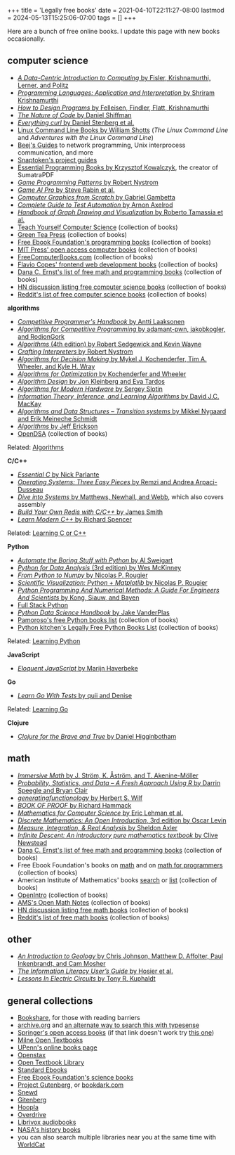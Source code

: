+++
title = 'Legally free books'
date = 2021-04-10T22:11:27-08:00
lastmod = 2024-05-13T15:25:06-07:00
tags = []
+++

Here are a bunch of free online books. I update this page with new books occasionally.

## computer science

* [_A Data-Centric Introduction to Computing_ by Fisler, Krishnamurthi, Lerner, and Politz](https://dcic-world.org/)
* [_Programming Languages: Application and Interpretation_ by Shriram Krishnamurthi](https://news.ycombinator.com/item?id=31214018)
* [_How to Design Programs_ by Felleisen, Findler, Flatt, Krishnamurthi](https://htdp.org/2022-2-9/Book/index.html)
* [_The Nature of Code_ by Daniel Shiffman](https://natureofcode.com/)
* [_Everything curl_ by Daniel Stenberg et al.](https://everything.curl.dev/index.html)
* [Linux Command Line Books by William Shotts](https://www.linuxcommand.org/tlcl.php) (_The Linux Command Line_ and _Adventures with the Linux Command Line_)
* [Beej's Guides](https://beej.us/guide/) to network programming, Unix interprocess communication, and more
* [Snaptoken's project guides](https://viewsourcecode.org/snaptoken/)
* [Essential Programming Books by Krzysztof Kowalczyk](https://www.programming-books.io/), the creator of SumatraPDF
* [_Game Programming Patterns_ by Robert Nystrom](https://gameprogrammingpatterns.com/)
* [_Game AI Pro_ by Steve Rabin et al.](http://www.gameaipro.com/)
* [_Computer Graphics from Scratch_ by Gabriel Gambetta](https://gabrielgambetta.com/computer-graphics-from-scratch/)
* [_Complete Guide to Test Automation_ by Arnon Axelrod](https://link.springer.com/book/10.1007/978-1-4842-3832-5)
* [_Handbook of Graph Drawing and Visualization_ by Roberto Tamassia et al.](https://cs.brown.edu/people/rtamassi/gdhandbook/)
* [Teach Yourself Computer Science](https://teachyourselfcs.com/) (collection of books)
* [Green Tea Press](https://greenteapress.com/wp/) (collection of books)
* [Free Ebook Foundation's programming books](https://github.com/EbookFoundation/free-programming-books/) (collection of books)
* [MIT Press' open access computer books](https://mitpress.mit.edu/search-result-list/?category=COM&collection=open-access-titles) (collection of books)
* [FreeComputerBooks.com](https://freecomputerbooks.com/) (collection of books)
* [Flavio Copes' frontend web development books](https://flaviocopes.com/page/ebooks-links/) (collection of books)
* [Dana C. Ernst's list of free math and programming books](https://danaernst.com/resources/free-and-open-source-textbooks/) (collection of books)
* [HN discussion listing free computer science books](https://news.ycombinator.com/item?id=25572852) (collection of books)
* [Reddit's list of free computer science books](https://www.reddit.com/r/csbooks/) (collection of books)

**algorithms**

* [_Competitive Programmer's Handbook_ by Antti Laaksonen](https://usaco.guide/CPH.pdf)
* [_Algorithms for Competitive Programming_ by adamant-pwn, jakobkogler, and RodionGork](https://cp-algorithms.com/)
* [_Algorithms_ (4th edition) by Robert Sedgewick and Kevin Wayne](https://algs4.cs.princeton.edu/home/)
* [_Crafting Interpreters_ by Robert Nystrom](https://news.ycombinator.com/item?id=31200391)
* [_Algorithms for Decision Making_ by Mykel J. Kochenderfer, Tim A. Wheeler, and Kyle H. Wray](https://algorithmsbook.com/)
* [_Algorithms for Optimization_ by Kochenderfer and Wheeler](https://algorithmsbook.com/optimization/)
* [_Algorithm Design_ by Jon Kleinberg and Eva Tardos](https://archive.org/details/AlgorithmDesign1stEditionByJonKleinbergAndEvaTardos2005PDF/mode/2up)
* [_Algorithms for Modern Hardware_ by Sergey Slotin](https://en.algorithmica.org/hpc/)
* [_Information Theory, Inference, and Learning Algorithms_ by David J.C. MacKay](https://www.inference.org.uk/mackay/itila/book.html)
* [_Algorithms and Data Structures – Transition systems_ by Mikkel Nygaard and Erik Meineche Schmidt](https://news.ycombinator.com/item?id=31037988)
* [_Algorithms_ by Jeff Erickson](https://jeffe.cs.illinois.edu/teaching/algorithms/?)
* [OpenDSA](https://opendsa-server.cs.vt.edu/home/books) (collection of books)

Related: [Algorithms](/posts/algorithms/)

**C/C++**

* [_Essential C_ by Nick Parlante](http://cslibrary.stanford.edu/101/EssentialC.pdf)
* [_Operating Systems: Three Easy Pieces_ by Remzi and Andrea Arpaci-Dusseau](https://pages.cs.wisc.edu/~remzi/OSTEP/)
* [_Dive into Systems_ by Matthews, Newhall, and Webb](https://diveintosystems.org/), which also covers assembly
* [_Build Your Own Redis with C/C++_ by James Smith](https://build-your-own.org/)
* [_Learn Modern C++_ by Richard Spencer](https://learnmoderncpp.com/)

Related: [Learning C or C++](https://til.chriswheeler.dev/intro-to-c-or-cpp/)

**Python**

* [_Automate the Boring Stuff with Python_ by Al Sweigart](automatetheboringstuff.com/)
* [_Python for Data Analysis_ (3rd edition) by Wes McKinney](https://wesmckinney.com/book/)
* [_From Python to Numpy_ by Nicolas P. Rougier](https://www.labri.fr/perso/nrougier/from-python-to-numpy/)
* [_Scientific Visualization: Python + Matplotlib_ by Nicolas P. Rougier](https://github.com/rougier/scientific-visualization-book)
* [_Python Programming And Numerical Methods: A Guide For Engineers And Scientists_ by Kong, Siauw, and Bayen](https://news.ycombinator.com/item?id=26164879)
* [Full Stack Python](https://www.fullstackpython.com/)
* [_Python Data Science Handbook_ by Jake VanderPlas](https://github.com/jakevdp/PythonDataScienceHandbook)
* [Pamoroso's free Python books list](https://github.com/pamoroso/free-python-books) (collection of books)
* [Python kitchen's Legally Free Python Books List](https://www.pythonkitchen.com/legally-free-python-books-list/) (collection of books)

Related: [Learning Python](https://til.chriswheeler.dev/intro-to-python/)

**JavaScript**

* [_Eloquent JavaScript_ by Marijn Haverbeke](https://eloquentjavascript.net/)

**Go**

* [_Learn Go With Tests_ by quii and Denise](https://quii.gitbook.io/learn-go-with-tests)

Related: [Learning Go](/posts/intro-to-go/)

**Clojure**

* [_Clojure for the Brave and True_ by Daniel Higginbotham](https://www.braveclojure.com/clojure-for-the-brave-and-true/)

## math

* [_Immersive Math_ by J. Ström, K. Åström, and T. Akenine-Möller](https://immersivemath.com/ila/index.html)
* [_Probability, Statistics, and Data – A Fresh Approach Using R_ by Darrin Speegle and Bryan Clair](https://mathstat.slu.edu/~speegle/_book/preface.html)
* [_generatingfunctionology_ by Herbert S. Wilf](https://www.math.upenn.edu/~wilf/DownldGF.html)
* [_BOOK OF PROOF_ by Richard Hammack](https://www.people.vcu.edu/~rhammack/BookOfProof/)
* [_Mathematics for Computer Science_ by Eric Lehman et al.](https://courses.csail.mit.edu/6.042/spring17/mcs.pdf)
* [_Discrete Mathematics: An Open Introduction_, 3rd edition by Oscar Levin](https://discrete.openmathbooks.org/dmoi3.html)
* [_Measure, Integration, & Real Analysis_ by Sheldon Axler](https://measure.axler.net/MIRA.pdf)
* [_Infinite Descent: An introductory pure mathematics textbook_ by Clive Newstead](https://infinitedescent.xyz/)
* [Dana C. Ernst's list of free math and programming books](https://danaernst.com/resources/free-and-open-source-textbooks/) (collection of books)
* Free Ebook Foundation's books on [math](https://github.com/EbookFoundation/free-science-books/blob/master/free-science-books.md#qa-mathematics) and on [math for programmers](https://github.com/EbookFoundation/free-programming-books/blob/master/books/free-programming-books.md#mathematics) (collection of books)
* American Institute of Mathematics' books [search](https://aimath.org/cgi-bin/library.cgi?database=books) or [list](https://aimath.org/textbooks/approved-textbooks/) (collection of books)
* [OpenIntro](https://www.openintro.org/) (collection of books)
* [AMS's Open Math Notes](https://www.ams.org/open-math-notes) (collection of books)
* [HN discussion listing free math books](https://news.ycombinator.com/item?id=25831428) (collection of books)
* [Reddit's list of free math books](https://www.reddit.com/r/mathbooks/) (collection of books)

## other

* [_An Introduction to Geology_ by Chris Johnson, Matthew D. Affolter, Paul Inkenbrandt, and Cam Mosher](https://opengeology.org/textbook/)
* [_The Information Literacy User’s Guide_ by Hosier et al.](https://milneopentextbooks.org/the-information-literacy-users-guide-an-open-online-textbook/)
* [_Lessons In Electric Circuits_ by Tony R. Kuphaldt](https://www.ibiblio.org/kuphaldt/electricCircuits/)

## general collections

* [Bookshare](https://www.bookshare.org/cms/bookshare-me), for those with reading barriers
* [archive.org](https://archive.org/) and [an alternate way to search this with typesense](https://books-search.typesense.org/)
* [Springer's open access books](https://www.springer.com/gp) (if that link doesn't work try [this one](https://link.springer.com/))
* [Milne Open Textbooks](https://milneopentextbooks.org/)
* [UPenn's online books page](https://onlinebooks.library.upenn.edu/)
* [Openstax](https://openstax.org/)
* [Open Textbook Library](https://open.umn.edu/opentextbooks/)
* [Standard Ebooks](https://standardebooks.org/ebooks)
* [Free Ebook Foundation's science books](https://github.com/EbookFoundation/free-science-books)
* [Project Gutenberg](https://www.gutenberg.org/wiki/Main_Page), or [bookdark.com](https://bookdark.com/)
* [Snewd](https://snewd.com/)
* [Gitenberg](https://www.gitenberg.org/)
* [Hoopla](https://www.hoopladigital.com/)
* [Overdrive](https://www.overdrive.com/)
* [Librivox audiobooks](https://librivox.org/)
* [NASA's history books](https://history.nasa.gov/books_sort_SP.html)
* you can also search multiple libraries near you at the same time with [WorldCat](https://www.worldcat.org/)

